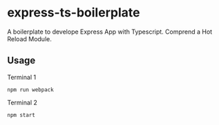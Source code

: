 # express-ts-boilerplate

A boilerplate to develope Express App with Typescript.
Comprend a Hot Reload Module.

## Usage

Terminal 1
```javscript
npm run webpack
```
Terminal 2
```javscript
npm start
```
